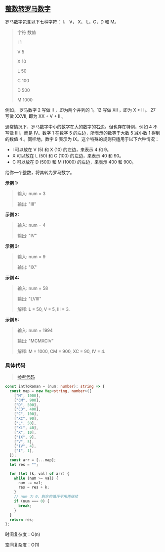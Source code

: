 ## [整数转罗马数字](https://leetcode.cn/problems/integer-to-roman/description/?envType=study-plan-v2&envId=top-interview-150)

罗马数字包含以下七种字符： I， V， X， L，C，D 和 M。

> 字符 数值
>
> I 1
>
> V 5
>
> X 10
>
> L 50
>
> C 100
>
> D 500
>
> M 1000

例如， 罗马数字 2 写做 II ，即为两个并列的 1。12 写做 XII ，即为 X + II 。 27 写做 XXVII, 即为 XX + V + II 。

通常情况下，罗马数字中小的数字在大的数字的右边。但也存在特例，例如 4 不写做 IIII，而是 IV。数字 1 在数字 5 的左边，所表示的数等于大数 5 减小数 1 得到的数值 4 。同样地，数字 9 表示为 IX。这个特殊的规则只适用于以下六种情况：

- I 可以放在 V (5) 和 X (10) 的左边，来表示 4 和 9。
- X 可以放在 L (50) 和 C (100) 的左边，来表示 40 和 90。
- C 可以放在 D (500) 和 M (1000) 的左边，来表示 400 和 900。

给你一个整数，将其转为罗马数字。

**示例 1:**

> 输入: num = 3
>
> 输出: "III"

**示例 2:**

> 输入: num = 4
>
> 输出: "IV"

**示例 3:**

> 输入: num = 9
>
> 输出: "IX"

**示例 4:**

> 输入: num = 58
>
> 输出: "LVIII"
>
> 解释: L = 50, V = 5, III = 3.

**示例 5:**

> 输入: num = 1994
>
> 输出: "MCMXCIV"
>
> 解释: M = 1000, CM = 900, XC = 90, IV = 4.

### 具体代码

> [参考代码](https://leetcode.cn/problems/integer-to-roman/solutions/774611/zheng-shu-zhuan-luo-ma-shu-zi-by-leetcod-75rs/?envType=study-plan-v2&envId=top-interview-150)

```typescript
const intToRoman = (num: number): string => {
  const map = new Map<string, number>([
    ["M", 1000],
    ["CM", 900],
    ["D", 500],
    ["CD", 400],
    ["C", 100],
    ["XC", 90],
    ["L", 50],
    ["XL", 40],
    ["X", 10],
    ["IX", 9],
    ["V", 5],
    ["IV", 4],
    ["I", 1],
  ]);
  const arr = [...map];
  let res = "";

  for (let [k, val] of arr) {
    while (num >= val) {
      num -= val;
      res = res + k;
    }
    // num 为 0，剩余的循环不用再继续
    if (num === 0) {
      break;
    }
  }
  return res;
};
```

时间复杂度：O(n)

空间复杂度：O(1)
